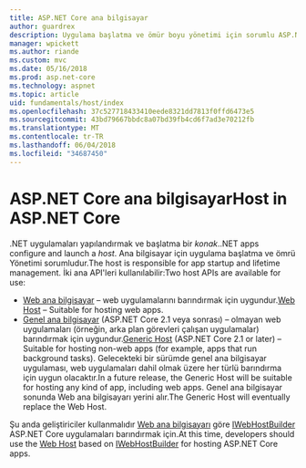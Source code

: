 ```yaml
---
title: ASP.NET Core ana bilgisayar
author: guardrex
description: Uygulama başlatma ve ömür boyu yönetimi için sorumlu ASP.NET çekirdek Web ana bilgisayarı ve .NET genel ana bilgisayar hakkında bilgi edinin.
manager: wpickett
ms.author: riande
ms.custom: mvc
ms.date: 05/16/2018
ms.prod: asp.net-core
ms.technology: aspnet
ms.topic: article
uid: fundamentals/host/index
ms.openlocfilehash: 37c527718433410eede8321dd7813f0ffd6473e5
ms.sourcegitcommit: 43bd79667bbdc8a07bd39fb4cd6f7ad3e70212fb
ms.translationtype: MT
ms.contentlocale: tr-TR
ms.lasthandoff: 06/04/2018
ms.locfileid: "34687450"
---
```

# <a name="host-in-aspnet-core"></a><span data-ttu-id="51b24-103">ASP.NET Core ana bilgisayar</span><span class="sxs-lookup"><span data-stu-id="51b24-103">Host in ASP.NET Core</span></span>

<span data-ttu-id="51b24-104">.NET uygulamaları yapılandırmak ve başlatma bir *konak*.</span><span class="sxs-lookup"><span data-stu-id="51b24-104">.NET apps configure and launch a *host*.</span></span> <span data-ttu-id="51b24-105">Ana bilgisayar için uygulama başlatma ve ömrü Yönetimi sorumludur.</span><span class="sxs-lookup"><span data-stu-id="51b24-105">The host is responsible for app startup and lifetime management.</span></span> <span data-ttu-id="51b24-106">İki ana API'leri kullanılabilir:</span><span class="sxs-lookup"><span data-stu-id="51b24-106">Two host APIs are available for use:</span></span>

* <span data-ttu-id="51b24-107">[Web ana bilgisayar](xref:fundamentals/host/web-host) &ndash; web uygulamalarını barındırmak için uygundur.</span><span class="sxs-lookup"><span data-stu-id="51b24-107">[Web Host](xref:fundamentals/host/web-host) &ndash; Suitable for hosting web apps.</span></span>
* <span data-ttu-id="51b24-108">[Genel ana bilgisayar](xref:fundamentals/host/generic-host) (ASP.NET Core 2.1 veya sonrası) &ndash; olmayan web uygulamaları (örneğin, arka plan görevleri çalışan uygulamalar) barındırmak için uygundur.</span><span class="sxs-lookup"><span data-stu-id="51b24-108">[Generic Host](xref:fundamentals/host/generic-host) (ASP.NET Core 2.1 or later) &ndash; Suitable for hosting non-web apps (for example, apps that run background tasks).</span></span> <span data-ttu-id="51b24-109">Gelecekteki bir sürümde genel ana bilgisayar uygulaması, web uygulamaları dahil olmak üzere her türlü barındırma için uygun olacaktır.</span><span class="sxs-lookup"><span data-stu-id="51b24-109">In a future release, the Generic Host will be suitable for hosting any kind of app, including web apps.</span></span> <span data-ttu-id="51b24-110">Genel ana bilgisayar sonunda Web ana bilgisayarı yerini alır.</span><span class="sxs-lookup"><span data-stu-id="51b24-110">The Generic Host will eventually replace the Web Host.</span></span>

<span data-ttu-id="51b24-111">Şu anda geliştiriciler kullanmalıdır [Web ana bilgisayarı](xref:fundamentals/host/web-host) göre [IWebHostBuilder](/dotnet/api/microsoft.aspnetcore.hosting.iwebhostbuilder) ASP.NET Core uygulamaları barındırmak için.</span><span class="sxs-lookup"><span data-stu-id="51b24-111">At this time, developers should use the [Web Host](xref:fundamentals/host/web-host) based on [IWebHostBuilder](/dotnet/api/microsoft.aspnetcore.hosting.iwebhostbuilder) for hosting ASP.NET Core apps.</span></span>
